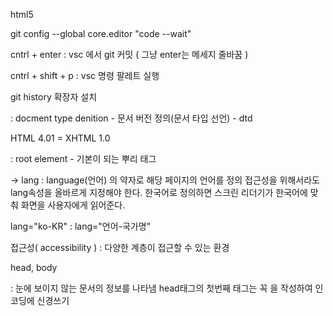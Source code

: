 html5



git config --global core.editor "code --wait" 

cntrl + enter : vsc 에서 git 커밋 ( 그냥 enter는 메세지 줄바꿈 )

cntrl + shift + p : vsc 명령 팔레트 실행

git history 확장자 설치




<!doctype html> : docment type denition - 문서 버전 정의(문서 타입 선언) - dtd

HTML 4.01 = XHTML 1.0

<html> : root element - 기본이 되는 뿌리 태그

-> lang : language(언어) 의 약자로 해당 페이지의 언어를 정의
          접근성을 위해서라도 lang속성을 올바르게 지정해야 한다.
          한국어로 정의하면 스크린 리더기가 한국어에 맞춰 화면을 사용자에게 읽어준다.
 
   lang="ko-KR" : lang="언어-국가명"


접근성( accessibility ) : 다양한 계층이 접근할 수 있는 환경


head, body

<head> : 눈에 보이지 않는 문서의 정보를 나타냄
         head태그의 첫번째 태그는 꼭 <meta charset="UTF-8"> 을 작성하여 인코딩에 신경쓰기


<title> : 검색 엔진 최적화(seo)
       	  모든 페이지의 title은 각각 유일해야 한다.(중복X)
          각각 다른 title의 단어가 검색시 더 상위에 나올 수 있다.

<meta> : 화면의 정보를 정의 / name, content 의 쌍으로 정의하는 게 대부분이나 charset같은 영역도 존재한다.


html은 보통 웹 화면은 헤더(네비게이션), 메인, 푸터의 3단 골격이나
       헤더, 내비게이션, 메인, 푸터의 4단 골격 구조를 주로 사용한다.
       
       <header>, <nav>, <main>, <footer>

       -> 헤더(네비게이션), 비주얼, 메인컨텐츠, 푸터 등의 4단 구조도 많음 ( 비주얼 영역은 관련 태그가 없으므로 <div> 태그로 사용한다. )

        <aside> 태그는 메인컨텐츠의 내용과 별개 혹은 보조적인 내용이 들어가며 날씨, 트위터 보드 등의 정보들이 들어간다.

        <article> 태그는 독립적으로 완결된 정보를 작성할 때 사용된다. ( 트위터, 페이스북 글, 블로그 글 등)

html, css 속성

attribute(html) vs property(css)